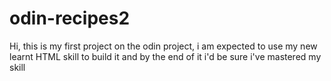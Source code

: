 # odin-recipes2

Hi, this is my first project on the odin project, i am expected to use my new learnt HTML skill to build it and by the end of it i'd be sure i've mastered my skill
